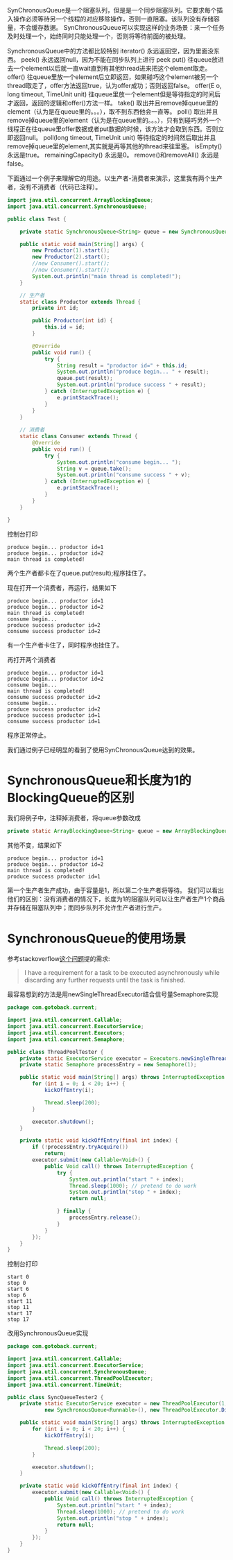 SynChronousQueue是一个阻塞队列，但是是一个同步阻塞队列。它要求每个插入操作必须等待另一个线程的对应移除操作，否则一直阻塞。该队列没有存储容量，不会缓存数据。
SynChronousQueue可以实现这样的业务场景：来一个任务及时处理一个，始终同时只能处理一个，否则将等待前面的被处理。

SynchronousQueue中的方法都比较特别
iterator() 永远返回空，因为里面没东西。
peek() 永远返回null，因为不能在同步队列上进行 peek
put() 往queue放进去一个element以后就一直wait直到有其他thread进来把这个element取走。
offer() 往queue里放一个element后立即返回，如果碰巧这个element被另一个thread取走了，offer方法返回true，认为offer成功；否则返回false。
offer(E o, long timeout, TimeUnit unit) 往queue里放一个element但是等待指定的时间后才返回，返回的逻辑和offer()方法一样。
take() 取出并且remove掉queue里的element（认为是在queue里的。。。），取不到东西他会一直等。
poll() 取出并且remove掉queue里的element（认为是在queue里的。。。），只有到碰巧另外一个线程正在往queue里offer数据或者put数据的时候，该方法才会取到东西。否则立即返回null。
poll(long timeout, TimeUnit unit) 等待指定的时间然后取出并且remove掉queue里的element,其实就是再等其他的thread来往里塞。
isEmpty()永远是true。
remainingCapacity() 永远是0。
remove()和removeAll() 永远是false。


下面通过一个例子来理解它的用途。以生产者-消费者来演示，这里我有两个生产者，没有不消费者（代码已注释）。
```java
import java.util.concurrent.ArrayBlockingQueue;
import java.util.concurrent.SynchronousQueue;

public class Test {

	private static SynchronousQueue<String> queue = new SynchronousQueue<String>();  

	public static void main(String[] args) {
		new Productor(1).start();
		new Productor(2).start();
		//new Consumer().start();
		//new Consumer().start();
		System.out.println("main thread is completed!");
	}

	// 生产者
	static class Productor extends Thread {
		private int id;

		public Productor(int id) {
			this.id = id;
		}

		@Override
		public void run() {
			try {
				String result = "productor id=" + this.id;
				System.out.println("produce begin... " + result);
				queue.put(result);
				System.out.println("produce success " + result);
			} catch (InterruptedException e) {
				e.printStackTrace();
			}
		}
	}
	
	// 消费者
	static class Consumer extends Thread {
		@Override
		public void run() {
			try {
				System.out.println("consume begin... ");
				String v = queue.take();
				System.out.println("consume success " + v);
			} catch (InterruptedException e) {
				e.printStackTrace();
			}
		}
	}

}
```
控制台打印
```plain
produce begin... productor id=1
produce begin... productor id=2
main thread is completed!

```
两个生产者都卡在了queue.put(result);程序挂住了。

现在打开一个消费者，再运行，结果如下
```plain
produce begin... productor id=1
produce begin... productor id=2
main thread is completed!
consume begin... 
produce success productor id=2
consume success productor id=2

```
有一个生产者卡住了，同时程序也挂住了。

再打开两个消费者
```plain
produce begin... productor id=1
produce begin... productor id=2
consume begin... 
main thread is completed!
consume success productor id=2
consume begin... 
produce success productor id=2
produce success productor id=1
consume success productor id=1

```
程序正常停止。

我们通过例子已经明显的看到了使用SynChronousQueue达到的效果。

# SynchronousQueue和长度为1的BlockingQueue的区别
我们将例子中，注释掉消费者，将queue参数改成
```java
private static ArrayBlockingQueue<String> queue = new ArrayBlockingQueue<String>(1);
```
其他不变，结果如下
```plain
produce begin... productor id=1
produce begin... productor id=2
main thread is completed!
produce success productor id=1

```
第一个生产者生产成功，由于容量是1，所以第二个生产者将等待。
我们可以看出他们的区别：没有消费者的情况下，长度为1的阻塞队列可以让生产者生产1个商品并存储在阻塞队列中；而同步队列不允许生产者进行生产。

# SynchronousQueue的使用场景
参考stackoverflow[这个问题](https://stackoverflow.com/questions/4954708/single-threading-a-task-without-queuing-further-requests)提的需求:
> I have a requirement for a task to be executed asynchronously while discarding any further requests until the task is finished.

最容易想到的方法是用newSingleThreadExecutor结合信号量Semaphore实现
```java
package com.gotoback.current;

import java.util.concurrent.Callable;
import java.util.concurrent.ExecutorService;
import java.util.concurrent.Executors;
import java.util.concurrent.Semaphore;

public class ThreadPoolTester {
	private static ExecutorService executor = Executors.newSingleThreadExecutor();
	private static Semaphore processEntry = new Semaphore(1);

	public static void main(String[] args) throws InterruptedException {
		for (int i = 0; i < 20; i++) {
			kickOffEntry(i);

			Thread.sleep(200);
		}

		executor.shutdown();
	}

	private static void kickOffEntry(final int index) {
		if (!processEntry.tryAcquire())
			return;
		executor.submit(new Callable<Void>() {
			public Void call() throws InterruptedException {
				try {
					System.out.println("start " + index);
					Thread.sleep(1000); // pretend to do work
					System.out.println("stop " + index);
					return null;

				} finally {
					processEntry.release();
				}
			}
		});
	}
}
```
控制台打印
```plain
start 0
stop 0
start 6
stop 6
start 11
stop 11
start 17
stop 17

```
改用SynchronousQueue实现
```java
package com.gotoback.current;

import java.util.concurrent.Callable;
import java.util.concurrent.ExecutorService;
import java.util.concurrent.SynchronousQueue;
import java.util.concurrent.ThreadPoolExecutor;
import java.util.concurrent.TimeUnit;

public class SyncQueueTester2 {
	private static ExecutorService executor = new ThreadPoolExecutor(1, 1, 1000, TimeUnit.SECONDS,
			new SynchronousQueue<Runnable>(), new ThreadPoolExecutor.DiscardPolicy());

	public static void main(String[] args) throws InterruptedException {
		for (int i = 0; i < 20; i++) {
			kickOffEntry(i);

			Thread.sleep(200);
		}

		executor.shutdown();
	}

	private static void kickOffEntry(final int index) {
		executor.submit(new Callable<Void>() {
			public Void call() throws InterruptedException {
				System.out.println("start " + index);
				Thread.sleep(1000); // pretend to do work
				System.out.println("stop " + index);
				return null;
			}
		});
	}
}
```
